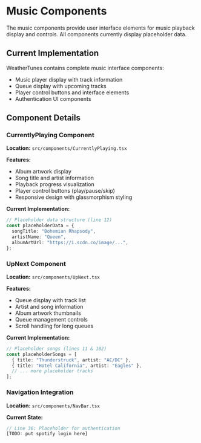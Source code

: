 # Music Components

The music components provide user interface elements for music playback display and controls. All components currently display placeholder data.

## Current Implementation

WeatherTunes contains complete music interface components:

- Music player display with track information
- Queue display with upcoming tracks
- Player control buttons and interface elements
- Authentication UI components

## Component Details

### CurrentlyPlaying Component

**Location:** `src/components/CurrentlyPlaying.tsx`

**Features:**

- Album artwork display
- Song title and artist information
- Playback progress visualization
- Player control buttons (play/pause/skip)
- Responsive design with glassmorphism styling

**Current Implementation:**

```typescript
// Placeholder data structure (line 12)
const placeholderData = {
  songTitle: "Bohemian Rhapsody",
  artistName: "Queen",
  albumArtUrl: "https://i.scdn.co/image/...",
};
```

### UpNext Component

**Location:** `src/components/UpNext.tsx`

**Features:**

- Queue display with track list
- Artist and song information
- Album artwork thumbnails
- Queue management controls
- Scroll handling for long queues

**Current Implementation:**

```typescript
// Placeholder songs (lines 11 & 102)
const placeholderSongs = [
  { title: "Thunderstruck", artist: "AC/DC" },
  { title: "Hotel California", artist: "Eagles" },
  // ... more placeholder tracks
];
```

### Navigation Integration

**Location:** `src/components/NavBar.tsx`

**Current State:**

```typescript
// Line 36: Placeholder for authentication
[TODO: put spotify login here]
```
